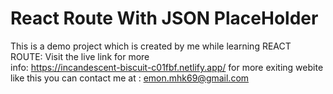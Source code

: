 # React Route With JSON PlaceHolder

This is a demo project which is created by me while learning REACT ROUTE:
Visit the live link for more <br/> info: https://incandescent-biscuit-c01fbf.netlify.app/
for more exiting webite like this you can contact me at : emon.mhk69@gmail.com
